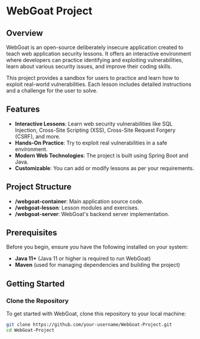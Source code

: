 # WebGoat Project

## Overview
WebGoat is an open-source deliberately insecure application created to teach web application security lessons. It offers an interactive environment where developers can practice identifying and exploiting vulnerabilities, learn about various security issues, and improve their coding skills.

This project provides a sandbox for users to practice and learn how to exploit real-world vulnerabilities. Each lesson includes detailed instructions and a challenge for the user to solve.

## Features
- **Interactive Lessons**: Learn web security vulnerabilities like SQL Injection, Cross-Site Scripting (XSS), Cross-Site Request Forgery (CSRF), and more.
- **Hands-On Practice**: Try to exploit real vulnerabilities in a safe environment.
- **Modern Web Technologies**: The project is built using Spring Boot and Java.
- **Customizable**: You can add or modify lessons as per your requirements.

## Project Structure
- **/webgoat-container**: Main application source code.
- **/webgoat-lesson**: Lesson modules and exercises.
- **/webgoat-server**: WebGoat's backend server implementation.

## Prerequisites
Before you begin, ensure you have the following installed on your system:
- **Java 11+** (Java 11 or higher is required to run WebGoat)
- **Maven** (used for managing dependencies and building the project)

## Getting Started

### Clone the Repository
To get started with WebGoat, clone this repository to your local machine:
```bash
git clone https://github.com/your-username/WebGoat-Project.git
cd WebGoat-Project
